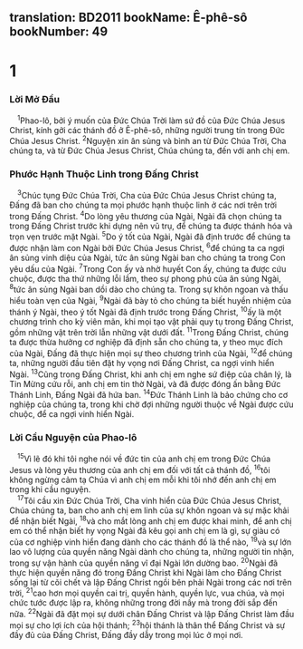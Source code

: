 translation: BD2011
bookName: Ê-phê-sô 
bookNumber: 49
-------

<div class="title"><h1>1</h1><h3>Lời Mở Ðầu</h3></div>
<span class="verse eph_1_1"> <sup>1</sup>Phao-lô, bởi ý muốn của Ðức Chúa Trời làm sứ đồ của Ðức Chúa Jesus Christ, kính gởi các thánh đồ ở Ê-phê-sô, những người trung tín trong Ðức Chúa Jesus Christ. </span>
<span class="verse eph_1_2"><sup>2</sup>Nguyện xin ân sủng và bình an từ Ðức Chúa Trời, Cha chúng ta, và từ Ðức Chúa Jesus Christ, Chúa chúng ta, đến với anh chị em.<br/></span>
<div class="title"><h3>Phước Hạnh Thuộc Linh trong Ðấng Christ</h3></div>
<span class="verse eph_1_3"> <sup>3</sup>Chúc tụng Ðức Chúa Trời, Cha của Ðức Chúa Jesus Christ chúng ta, Ðấng đã ban cho chúng ta mọi phước hạnh thuộc linh ở các nơi trên trời trong Ðấng Christ. </span>
<span class="verse eph_1_4"><sup>4</sup>Do lòng yêu thương của Ngài, Ngài đã chọn chúng ta trong Ðấng Christ trước khi dựng nên vũ trụ, để chúng ta được thánh hóa và trọn vẹn trước mặt Ngài. </span>
<span class="verse eph_1_5"><sup>5</sup>Do ý tốt của Ngài, Ngài đã định trước để chúng ta được nhận làm con Ngài bởi Ðức Chúa Jesus Christ, </span>
<span class="verse eph_1_6"><sup>6</sup>để chúng ta ca ngợi ân sủng vinh diệu của Ngài, tức ân sủng Ngài ban cho chúng ta trong Con yêu dấu của Ngài. </span>
<span class="verse eph_1_7"><sup>7</sup>Trong Con ấy và nhờ huyết Con ấy, chúng ta được cứu chuộc, được tha thứ những lỗi lầm, theo sự phong phú của ân sủng Ngài, </span>
<span class="verse eph_1_8"><sup>8</sup>tức ân sủng Ngài ban dồi dào cho chúng ta. Trong sự khôn ngoan và thấu hiểu toàn vẹn của Ngài, </span>
<span class="verse eph_1_9"><sup>9</sup>Ngài đã bày tỏ cho chúng ta biết huyền nhiệm của thánh ý Ngài, theo ý tốt Ngài đã định trước trong Ðấng Christ, </span>
<span class="verse eph_1_10"><sup>10</sup>ấy là một chương trình cho kỳ viên mãn, khi mọi tạo vật phải quy tụ trong Ðấng Christ, gồm những vật trên trời lẫn những vật dưới đất. </span>
<span class="verse eph_1_11"><sup>11</sup>Trong Ðấng Christ, chúng ta được thừa hưởng cơ nghiệp đã định sẵn cho chúng ta, y theo mục đích của Ngài, Ðấng đã thực hiện mọi sự theo chương trình của Ngài, </span>
<span class="verse eph_1_12"><sup>12</sup>để chúng ta, những người đầu tiên đặt hy vọng nơi Ðấng Christ, ca ngợi vinh hiển Ngài. </span>
<span class="verse eph_1_13"><sup>13</sup>Cũng trong Ðấng Christ, khi anh chị em nghe sứ điệp của chân lý, là Tin Mừng cứu rỗi, anh chị em tin thờ Ngài, và đã được đóng ấn bằng Ðức Thánh Linh, Ðấng Ngài đã hứa ban. </span>
<span class="verse eph_1_14"><sup>14</sup>Ðức Thánh Linh là bảo chứng cho cơ nghiệp của chúng ta, trong khi chờ đợi những người thuộc về Ngài được cứu chuộc, để ca ngợi vinh hiển Ngài.<br/></span>
<div class="title"><h3>Lời Cầu Nguyện của Phao-lô</h3></div>
<span class="verse eph_1_15"> <sup>15</sup>Vì lẽ đó khi tôi nghe nói về đức tin của anh chị em trong Ðức Chúa Jesus và lòng yêu thương của anh chị em đối với tất cả thánh đồ, </span>
<span class="verse eph_1_16"><sup>16</sup>tôi không ngừng cảm tạ Chúa vì anh chị em mỗi khi tôi nhớ đến anh chị em trong khi cầu nguyện.<br/></span>
<span class="verse eph_1_17"> <sup>17</sup>Tôi cầu xin Ðức Chúa Trời, Cha vinh hiển của Ðức Chúa Jesus Christ, Chúa chúng ta, ban cho anh chị em linh của sự khôn ngoan và sự mặc khải để nhận biết Ngài, </span>
<span class="verse eph_1_18"><sup>18</sup>và cho mắt lòng anh chị em được khai minh, để anh chị em có thể nhận biết hy vọng Ngài đã kêu gọi anh chị em là gì, sự giàu có của cơ nghiệp vinh hiển đang dành cho các thánh đồ là thể nào, </span>
<span class="verse eph_1_19"><sup>19</sup>và sự lớn lao vô lượng của quyền năng Ngài dành cho chúng ta, những người tin nhận, trong sự vận hành của quyền năng vĩ đại Ngài lớn dường bao. </span>
<span class="verse eph_1_20"><sup>20</sup>Ngài đã thực hiện quyền năng đó trong Ðấng Christ khi Ngài làm cho Ðấng Christ sống lại từ cõi chết và lập Ðấng Christ ngồi bên phải Ngài trong các nơi trên trời, </span>
<span class="verse eph_1_21"><sup>21</sup>cao hơn mọi quyền cai trị, quyền hành, quyền lực, vua chúa, và mọi chức tước được lập ra, không những trong đời nầy mà trong đời sắp đến nữa. </span>
<span class="verse eph_1_22"><sup>22</sup>Ngài đã đặt mọi sự dưới chân Ðấng Christ và lập Ðấng Christ làm đầu mọi sự cho lợi ích của hội thánh; </span>
<span class="verse eph_1_23"><sup>23</sup>hội thánh là thân thể Ðấng Christ và sự đầy đủ của Ðấng Christ, Ðấng đầy dẫy trong mọi lúc ở mọi nơi.<br/></span>
